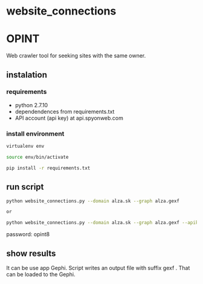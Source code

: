 # website_connections
# OPINT
Web crawler tool for seeking sites with the same owner.


## instalation

### requirements

- python 2.7.10
- dependendences from requirements.txt
- API account (api key) at api.spyonweb.com 

### install environment

```bash
virtualenv env

source env/bin/activate

pip install -r requirements.txt
```

## run script

```bash
python website_connections.py --domain alza.sk --graph alza.gexf 

or

python website_connections.py --domain alza.sk --graph alza.gexf --apikey API_KEY --wayback 2
```


password: opint8

## show results

It can be use app Gephi. Script writes an output file with suffix gexf . That can be loaded to the Gephi.
